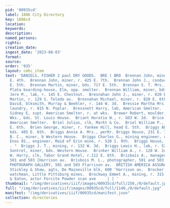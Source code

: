 ```yaml
---
pid: '00935cd'
label: 1886 City Directory
key: 1886cd
location: 
keywords: 
description: 
named_persons: 
rights: 
creation_date: 
ingest_date: '2023-08-03'
format: 
source: 
order: '935'
layout: cmhc_item
text: 'DANIELS, FISHER 2 paul DRY GOODS.  BRE ( BRO  Brennan John, miner, bds. 509
  E. 4th.  Brennan John, miner, r. 425 E. 7th.  Brennan John J., conductor, r. 323
  E. 5th.  Brennan Martin, miner, bds. 717 E. 5th.  Brennan S. T. Mrs., propr. La
  Plata boarding-house, Elm, opp. smelter.  Brennan William, miner, bds. Maine Yotel.  Brenneman
  Jere M., lab, r. 145 E. Chestnut.  Bresnahan John J., miner, r. 820 E. 6th.  Bresnahan
  Martin, r. 129 S. Toledo av.  Bresnahan Michael, miner, r. 820 E. 6th.  Bressette
  David, blksmith, Murray & Beehler, r. 144 W. 3d.  Bressie Martha Mrs. ., col’d,
  laundry, r. 815 N. Poplar.  Bressnett Harry, lab, American Smelter.  Bretherton
  Sidney E, supt. American Smelter, r. at wks.  Brewer Robert, moulder, Pacific Iron
  Wks., bds. St. Louis House.  Briant Horatio W., r. GO3 W. 2d.  Brice Barney, lab,
  American Smelter.  Briel Julius, clk, Markt & Co.  Briel William P., shoemkr, 522
  E. 6th.  Brien George, miner, r. Yankee Hill, head E. 5th.  Briggs Abner, engineer,
  bds. 405 E. 6th.  Briggs Annie A. Mrs., perRr. Briggs House, 231 E. 7th.  Briggs
  B. C., miner, b Western House.  Briggs Charles G., mining engineer, r. 117 N. Pine.  Briggs
  Enos 8S., engineer, Maid ef Erin mine, r. 520 I. 9th.  Briggs House, 231 E. 7th.
  . °  Briggs J. T., mining, r. 132 W. 3d.  Briggs Lewis H., lab, r. 520 E. 9th.  Briggs
  Sontrel, miner, bds. Western House.  Brinker William A., r. 128 W. 2d.  Brisbane
  W. Harry, clk, Tabor Grand Hotel, r.112 E. 6th.  Brisbois A., manager, M. L. Brisbois,
  501 and 503 [Harrison av.  Brisbois M. L., photographer, 501 and 503 Harrison av.  BRISBOIS’
  PHOTOGRAPH GALLERY, 501 and 503 Flarrison av.  BRITISH AMERICA ASSURANCE Co., Toronto,
  Stickley & Shaw, agts, De Maineville blk, 600 ‘Harrison av.  Brocker Christian,
  watchman, Little Pittsburg mines.  Brockway Emmet A., mining, r. 315 W. Chestnut.  517  Marsh
  & Eaton, actor Forcite Powder scan ave     | | '
thumbnail: "/img/derivatives/iiif/images/00935cd/full/250,/0/default.jpg"
full: "/img/derivatives/iiif/images/00935cd/full/1140,/0/default.jpg"
manifest: "/img/derivatives/iiif/00935cd/manifest.json"
collection: directories
---
```

